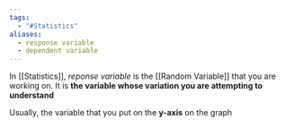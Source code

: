 ```yaml
---
tags:
  - "#Statistics"
aliases:
  - response variable
  - dependent variable
---
```

In [[Statistics]], *reponse variable* is the [[Random Variable]] that you are working on. It is **the variable whose variation you are attempting to understand**

Usually, the variable that you put on the **y-axis** on the graph
